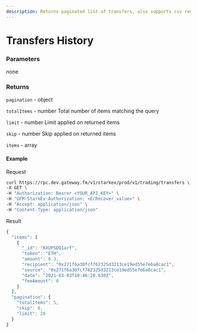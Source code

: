 ```yaml
---
description: Returns paginated list of transfers, also supports csv requests
---
```

# Transfers History

### **Parameters**
none

### **Returns**
`pagination` - object

`totalItems` - number
Total number of items matching the query

`limit` - number
Limit applied on returned items

`skip` - number
Skip applied on returned items

`items` - array

#### **Example**

Request

```bash
curl https://rpc.dev.gateway.fm/v1/starkex/prod/v1/trading/transfers \
-X GET \
-H "Authorization: Bearer <YOUR_API_KEY>" \
-H "GFM-StarkEx-Authorization: <EcRecover_value>" \
-H "Accept: application/json" \
-H "Content-Type: application/json"
```


Result

```javascript
{
  "items": [
    {
      "_id": "KXUPSDQ1arf",
      "token": "ETH",
      "amount": 0.3,
      "recipient": "0x271f6a30fcf762325d3213ce19ed55e7e6a8cac1",
      "source": "0x271f6a30fcf762325d3213ce19ed55e7e6a8cac1",
      "date": "2021-03-03T10:46:28.630Z",
      "feeAmount": 0
    }
  ],
  "pagination": {
    "totalItems": 5,
    "skip": 0,
    "limit": 20
  }
}
```